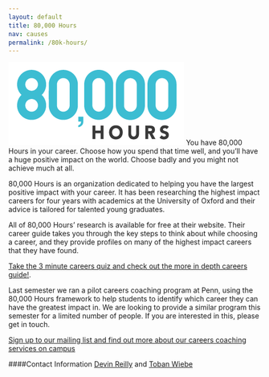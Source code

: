 ```yaml
---
layout: default
title: 80,000 Hours
nav: causes
permalink: /80k-hours/
---
```

![](/assets/80k.png)
You have 80,000 Hours in your career.
Choose how you spend that time well, and you’ll have a huge positive impact on the world.
Choose badly and you might not achieve much at all.

80,000 Hours is an organization dedicated to helping you have the largest positive impact with your career.
It has been researching the highest impact careers for four years with academics at the University of Oxford and their advice is tailored for talented young graduates. 

All of 80,000 Hours’ research is available for free at their website.
Their career guide takes you through the key steps to think about while choosing a career, and they provide profiles on many of the highest impact careers that they have found.

[Take the 3 minute careers quiz and check out the more in depth careers guide!](https://80000hours.org/).

Last semester we ran a pilot careers coaching program at Penn, using the 80,000 Hours framework to help students to identify which career they can have the greatest impact in.
We are looking to provide a similar program this semester for a limited number of people.
If you are interested in this, please get in touch.

[Sign up to our mailing list and find out more about our careers coaching services on campus](https://docs.google.com/forms/d/1cZygc61yOtdI_W_-wPajAHG9WbFWYUzqBoi76lkuibU/viewform)

####Contact Information
[Devin Reilly](/team/#Devin-Reilly) and [Toban Wiebe](/team/#Toban-Wiebe)
